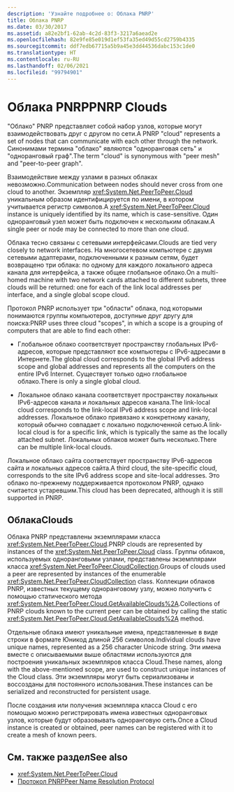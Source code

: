 ```yaml
---
description: 'Узнайте подробнее о: Облака PNRP'
title: Облака PNRP
ms.date: 03/30/2017
ms.assetid: a82e2bf1-62ab-4c2d-83f3-3217a6aead2e
ms.openlocfilehash: 82e9fe85e019d1ef53fa35ed49d55cd2759b4335
ms.sourcegitcommit: ddf7edb67715a5b9a45e3dd44536dabc153c1de0
ms.translationtype: HT
ms.contentlocale: ru-RU
ms.lasthandoff: 02/06/2021
ms.locfileid: "99794901"
---
```

# <a name="pnrp-clouds"></a><span data-ttu-id="5b369-103">Облака PNRP</span><span class="sxs-lookup"><span data-stu-id="5b369-103">PNRP Clouds</span></span>

<span data-ttu-id="5b369-104">"Облако" PNRP представляет собой набор узлов, которые могут взаимодействовать друг с другом по сети.</span><span class="sxs-lookup"><span data-stu-id="5b369-104">A PNRP "cloud" represents a set of nodes that can communicate with each other through the network.</span></span> <span data-ttu-id="5b369-105">Синонимами термина "облако" являются "одноранговая сеть" и "одноранговый граф".</span><span class="sxs-lookup"><span data-stu-id="5b369-105">The term "cloud" is synonymous with "peer mesh" and "peer-to-peer graph".</span></span>  
  
 <span data-ttu-id="5b369-106">Взаимодействие между узлами в разных облаках невозможно.</span><span class="sxs-lookup"><span data-stu-id="5b369-106">Communication between nodes should never cross from one cloud to another.</span></span> <span data-ttu-id="5b369-107">Экземпляр <xref:System.Net.PeerToPeer.Cloud> уникальным образом идентифицируется по имени, в котором учитывается регистр символов.</span><span class="sxs-lookup"><span data-stu-id="5b369-107">A <xref:System.Net.PeerToPeer.Cloud> instance is uniquely identified by its name, which is case-sensitive.</span></span> <span data-ttu-id="5b369-108">Один одноранговый узел может быть подключен к нескольким облакам.</span><span class="sxs-lookup"><span data-stu-id="5b369-108">A single peer or node may be connected to more than one cloud.</span></span>  
  
 <span data-ttu-id="5b369-109">Облака тесно связаны с сетевыми интерфейсами.</span><span class="sxs-lookup"><span data-stu-id="5b369-109">Clouds are tied very closely to network interfaces.</span></span>  <span data-ttu-id="5b369-110">На многосетевом компьютере с двумя сетевыми адаптерами, подключенными к разным сетям, будет возвращено три облака: по одному для каждого локального адреса канала для интерфейса, а также общее глобальное облако.</span><span class="sxs-lookup"><span data-stu-id="5b369-110">On a multi-homed machine with two network cards attached to different subnets, three clouds will be returned: one for each of the link local addresses per interface, and a single global scope cloud.</span></span>  
  
 <span data-ttu-id="5b369-111">Протокол PNRP использует три "области" облака, под которыми понимаются группы компьютеров, доступные друг другу для поиска:</span><span class="sxs-lookup"><span data-stu-id="5b369-111">PNRP uses three cloud "scopes", in which a scope is a grouping of computers that are able to find each other:</span></span>  
  
- <span data-ttu-id="5b369-112">Глобальное облако соответствует пространству глобальных IPv6-адресов, которые представляют все компьютеры с IPv6-адресами в Интернете.</span><span class="sxs-lookup"><span data-stu-id="5b369-112">The global cloud corresponds to the global IPv6 address scope and global addresses and represents all the computers on the entire IPv6 Internet.</span></span> <span data-ttu-id="5b369-113">Существует только одно глобальное облако.</span><span class="sxs-lookup"><span data-stu-id="5b369-113">There is only a single global cloud.</span></span>  
  
- <span data-ttu-id="5b369-114">Локальное облако канала соответствует пространству локальных IPv6-адресов канала и локальных адресов канала.</span><span class="sxs-lookup"><span data-stu-id="5b369-114">The link-local cloud corresponds to the link-local IPv6 address scope and link-local addresses.</span></span> <span data-ttu-id="5b369-115">Локальное облако привязано к конкретному каналу, который обычно совпадает с локально подключенной сетью.</span><span class="sxs-lookup"><span data-stu-id="5b369-115">A link-local cloud is for a specific link, which is typically the same as the locally attached subnet.</span></span> <span data-ttu-id="5b369-116">Локальных облаков может быть несколько.</span><span class="sxs-lookup"><span data-stu-id="5b369-116">There can be multiple link-local clouds.</span></span>  
  
 <span data-ttu-id="5b369-117">Локальное облако сайта соответствует пространству IPv6-адресов сайта и локальных адресов сайта.</span><span class="sxs-lookup"><span data-stu-id="5b369-117">A third cloud, the site-specific cloud, corresponds to the site IPv6 address scope and site-local addresses.</span></span> <span data-ttu-id="5b369-118">Это облако по-прежнему поддерживается протоколом PNRP, однако считается устаревшим.</span><span class="sxs-lookup"><span data-stu-id="5b369-118">This cloud has been deprecated, although it is still supported in PNRP.</span></span>  
  
## <a name="clouds"></a><span data-ttu-id="5b369-119">Облака</span><span class="sxs-lookup"><span data-stu-id="5b369-119">Clouds</span></span>  

 <span data-ttu-id="5b369-120">Облака PNRP представлены экземплярами класса <xref:System.Net.PeerToPeer.Cloud>.</span><span class="sxs-lookup"><span data-stu-id="5b369-120">PNRP clouds are represented by instances of the <xref:System.Net.PeerToPeer.Cloud> class.</span></span> <span data-ttu-id="5b369-121">Группы облаков, используемых одноранговыми узлами, представлены экземплярами класса <xref:System.Net.PeerToPeer.CloudCollection>.</span><span class="sxs-lookup"><span data-stu-id="5b369-121">Groups of clouds used a peer are represented by instances of the enumerable <xref:System.Net.PeerToPeer.CloudCollection> class.</span></span> <span data-ttu-id="5b369-122">Коллекции облаков PNRP, известных текущему одноранговому узлу, можно получить с помощью статического метода <xref:System.Net.PeerToPeer.Cloud.GetAvailableClouds%2A>.</span><span class="sxs-lookup"><span data-stu-id="5b369-122">Collections of PNRP clouds known to the current peer can be obtained by calling the static <xref:System.Net.PeerToPeer.Cloud.GetAvailableClouds%2A> method.</span></span>  
  
 <span data-ttu-id="5b369-123">Отдельные облака имеют уникальные имена, представленные в виде строки в формате Юникод длиной 256 символов.</span><span class="sxs-lookup"><span data-stu-id="5b369-123">Individual clouds have unique names, represented as a 256 character Unicode string.</span></span> <span data-ttu-id="5b369-124">Эти имена вместе с описываемыми выше областями используются для построения уникальных экземпляров класса Cloud.</span><span class="sxs-lookup"><span data-stu-id="5b369-124">These names, along with the above-mentioned scope, are used to construct unique instances of the Cloud class.</span></span> <span data-ttu-id="5b369-125">Эти экземпляры могут быть сериализованы и воссозданы для постоянного использования.</span><span class="sxs-lookup"><span data-stu-id="5b369-125">These instances can be serialized and reconstructed for persistent usage.</span></span>  
  
 <span data-ttu-id="5b369-126">После создания или получения экземпляра класса Cloud с его помощью можно регистрировать имена известных одноранговых узлов, которые будут образовывать одноранговую сеть.</span><span class="sxs-lookup"><span data-stu-id="5b369-126">Once a Cloud instance is created or obtained, peer names can be registered with it to create a mesh of known peers.</span></span>  
  
## <a name="see-also"></a><span data-ttu-id="5b369-127">См. также раздел</span><span class="sxs-lookup"><span data-stu-id="5b369-127">See also</span></span>

- <xref:System.Net.PeerToPeer.Cloud>
- [<span data-ttu-id="5b369-128">Протокол PNRP</span><span class="sxs-lookup"><span data-stu-id="5b369-128">Peer Name Resolution Protocol</span></span>](peer-name-resolution-protocol.md)
